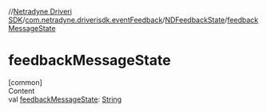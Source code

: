 //[Netradyne Driveri SDK](../../index.md)/[com.netradyne.driverisdk.eventFeedback](../index.md)/[NDFeedbackState](index.md)/[feedbackMessageState](feedback-message-state.md)



# feedbackMessageState  
[common]  
Content  
val [feedbackMessageState](feedback-message-state.md): [String](https://kotlinlang.org/api/latest/jvm/stdlib/kotlin/-string/index.html)  



